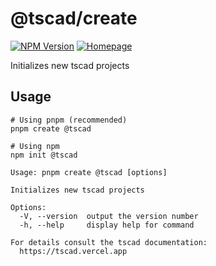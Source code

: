 <!-- #region header -->
<!-- Generated by @toolsync/builtin/package-readme. Do not edit manually, instead run `toolsync prepare`. -->

# @tscad/create

[![NPM Version](https://img.shields.io/npm/v/@tscad/create)](https://www.npmjs.com/package/@tscad/create) [![Homepage](https://img.shields.io/badge/docs-default)](https://tscad.vercel.app)

Initializes new tscad projects

<!-- #endregion header -->

## Usage

```shell
# Using pnpm (recommended)
pnpm create @tscad

# Using npm
npm init @tscad
```

<!-- #region usage -->
<!-- This section is generated. Do not edit manually! -->

```
Usage: pnpm create @tscad [options]

Initializes new tscad projects

Options:
  -V, --version  output the version number
  -h, --help     display help for command

For details consult the tscad documentation:
  https://tscad.vercel.app
```

<!-- #endregion usage -->
